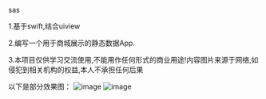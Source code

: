 sas

1.基于swift,结合uiview

2.编写一个用于商城展示的静态数据App.

3.本项目仅供学习交流使用,不能用作任何形式的商业用途!内容图片来源于网络,如侵犯到相关机构的权益,本人不承担任何后果

以下是部分效果图：
![image](https://github.com/ButBueatiful/dotvim/raw/master/screenshots/vim-screenshot.jpg)
![image](https://github.com/17369644/sas/raw/master/viewimage/1.jpg)

